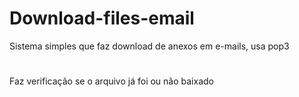 # Download-files-email
Sistema simples que faz download de anexos em e-mails, usa pop3
#
Faz verificação se o arquivo já foi ou não baixado
